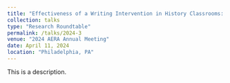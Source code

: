 ```yaml
---
title: "Effectiveness of a Writing Intervention in History Classrooms: Do They Vary by Teacher and Student Factors?"
collection: talks
type: "Research Roundtable"
permalink: /talks/2024-3
venue: "2024 AERA Annual Meeting"
date: April 11, 2024
location: "Philadelphia, PA"
---
```


This is a description.
